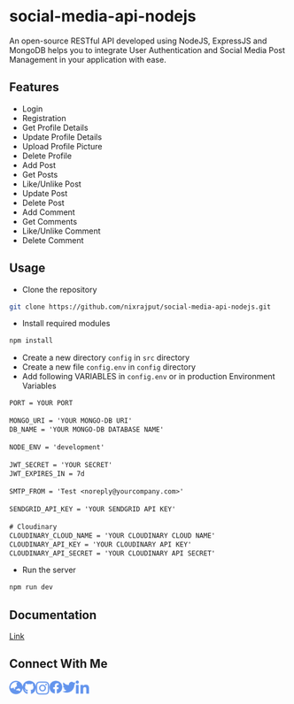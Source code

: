 # social-media-api-nodejs

An open-source RESTful API developed using NodeJS, ExpressJS and MongoDB helps you to integrate User Authentication and Social Media Post Management in your application with ease.

## Features

- Login
- Registration
- Get Profile Details
- Update Profile Details
- Upload Profile Picture
- Delete Profile
- Add Post
- Get Posts
- Like/Unlike Post
- Update Post
- Delete Post
- Add Comment
- Get Comments
- Like/Unlike Comment
- Delete Comment

## Usage

- Clone the repository

```bash
git clone https://github.com/nixrajput/social-media-api-nodejs.git
```

- Install required modules
  
```bash
npm install
```

- Create a new directory `config` in `src` directory
- Create a new file `config.env` in `config` directory
- Add following VARIABLES in `config.env` or in production Environment Variables
  
```env
PORT = YOUR PORT

MONGO_URI = 'YOUR MONGO-DB URI'
DB_NAME = 'YOUR MONGO-DB DATABASE NAME'

NODE_ENV = 'development'

JWT_SECRET = 'YOUR SECRET'
JWT_EXPIRES_IN = 7d

SMTP_FROM = 'Test <noreply@yourcompany.com>'

SENDGRID_API_KEY = 'YOUR SENDGRID API KEY'

# Cloudinary
CLOUDINARY_CLOUD_NAME = 'YOUR CLOUDINARY CLOUD NAME'
CLOUDINARY_API_KEY = 'YOUR CLOUDINARY API KEY'
CLOUDINARY_API_SECRET = 'YOUR CLOUDINARY API SECRET'
```

- Run the server

```bash
npm run dev
```

## Documentation

[Link](https://app.swaggerhub.com/apis-docs/nixrajput-apis/social-media-api/1.0.0)

## Connect With Me

[<img align="left" alt="nixrajput | Website" width="24px" src="https://raw.githubusercontent.com/nixrajput/nixlab-files/master/images/icons/globe-icon.svg" />][website]

[<img align="left" alt="nixrajput | GitHub" width="24px" src="https://raw.githubusercontent.com/nixrajput/nixlab-files/master/images/icons/github-brands.svg" />][github]

[<img align="left" alt="nixrajput | Instagram" width="24px" src="https://raw.githubusercontent.com/nixrajput/nixlab-files/master/images/icons/instagram-brands.svg" />][instagram]

[<img align="left" alt="nixrajput | Facebook" width="24px" src="https://raw.githubusercontent.com/nixrajput/nixlab-files/master/images/icons/facebook-brands.svg" />][facebook]

[<img align="left" alt="nixrajput | Twitter" width="24px" src="https://raw.githubusercontent.com/nixrajput/nixlab-files/master/images/icons/twitter-brands.svg" />][twitter]

[<img align="left" alt="nixrajput | LinkedIn" width="24px" src="https://raw.githubusercontent.com/nixrajput/nixlab-files/master/images/icons/linkedin-in-brands.svg" />][linkedin]


[github]: https://github.com/nixrajput
[website]: https://nixlab.co.in
[facebook]: https://facebook.com/nixrajput07
[twitter]: https://twitter.com/nixrajput07
[instagram]: https://instagram.com/nixrajput
[linkedin]: https://linkedin.com/in/nixrajput
